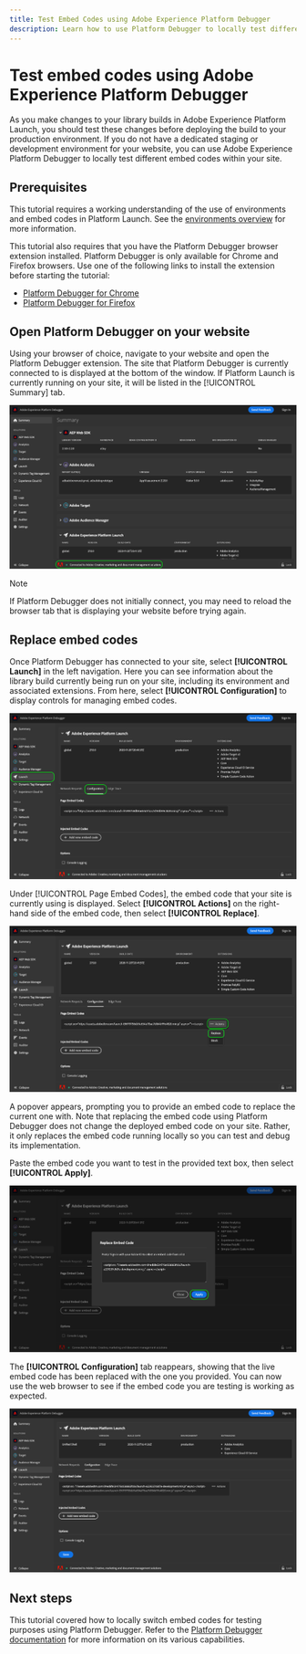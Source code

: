 ```yaml
---
title: Test Embed Codes using Adobe Experience Platform Debugger
description: Learn how to use Platform Debugger to locally test different embed codes for Adobe Experience Platform Launch on your website.
---
```


# Test embed codes using Adobe Experience Platform Debugger

As you make changes to your library builds in Adobe Experience Platform Launch, you should test these changes before deploying the build to your production environment. If you do not have a dedicated staging or development environment for your website, you can use Adobe Experience Platform Debugger to locally test different embed codes within your site.

## Prerequisites

This tutorial requires a working understanding of the use of environments and embed codes in Platform Launch. See the [environments overview](./environments.md) for more information.

This tutorial also requires that you have the Platform Debugger browser extension installed. Platform Debugger is only available for Chrome and Firefox browsers. Use one of the following links to install the extension before starting the tutorial:

* [Platform Debugger for Chrome](https://chrome.google.com/webstore/detail/adobe-experience-platform/bfnnokhpnncpkdmbokanobigaccjkpob)
* [Platform Debugger for Firefox](https://addons.mozilla.org/en-US/firefox/addon/adobe-experience-platform-dbg/)

## Open Platform Debugger on your website

Using your browser of choice, navigate to your website and open the Platform Debugger extension. The site that Platform Debugger is currently connected to is displayed at the bottom of the window. If Platform Launch is currently running on your site, it will be listed in the [!UICONTROL Summary] tab.

![](./assets/embed-code-testing/summary.png)

>[!NOTE]
>
>If Platform Debugger does not initially connect, you may need to reload the browser tab that is displaying your website before trying again.

## Replace embed codes

Once Platform Debugger has connected to your site, select **[!UICONTROL Launch]** in the left navigation. Here you can see information about the library build currently being run on your site, including its environment and associated extensions. From here, select **[!UICONTROL Configuration]** to display controls for managing embed codes.

![](./assets/embed-code-testing/launch-tab.png)

Under [!UICONTROL Page Embed Codes], the embed code that your site is currently using is displayed. Select **[!UICONTROL Actions]** on the right-hand side of the embed code, then select **[!UICONTROL Replace]**.

![](./assets/embed-code-testing/replace.png)

A popover appears, prompting you to provide an embed code to replace the current one with. Note that replacing the embed code using Platform Debugger does not change the deployed embed code on your site. Rather, it only replaces the embed code running locally so you can test and debug its implementation.

Paste the embed code you want to test in the provided text box, then select **[!UICONTROL Apply]**.

![](./assets/embed-code-testing/paste-code.png)

The **[!UICONTROL Configuration]** tab reappears, showing that the live embed code has been replaced with the one you provided. You can now use the web browser to see if the embed code you are testing is working as expected.

![](./assets/embed-code-testing/code-replaced.png)

## Next steps

This tutorial covered how to locally switch embed codes for testing purposes using Platform Debugger. Refer to the [Platform Debugger documentation](https://experienceleague.adobe.com/docs/debugger/using-v2/experience-cloud-debugger.html) for more information on its various capabilities.